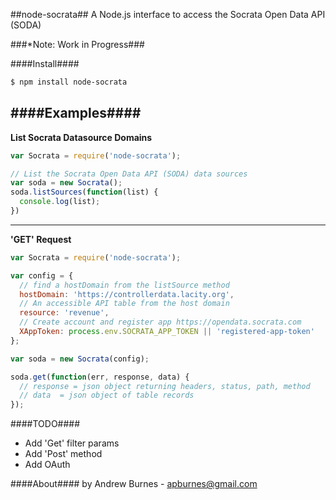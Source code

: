 ##node-socrata##
A Node.js interface to access the Socrata Open Data API (SODA)


###*Note: Work in Progress###

####Install####
```bash
$ npm install node-socrata
```
####Examples####
----
__List Socrata Datasource Domains__
```javascript
var Socrata = require('node-socrata');

// List the Socrata Open Data API (SODA) data sources
var soda = new Socrata();
soda.listSources(function(list) {
  console.log(list);
})
```
----
__'GET' Request__
```javascript
var Socrata = require('node-socrata');

var config = {
  // find a hostDomain from the listSource method
  hostDomain: 'https://controllerdata.lacity.org',
  // An accessible API table from the host domain
  resource: 'revenue',
  // Create account and register app https://opendata.socrata.com
  XAppToken: process.env.SOCRATA_APP_TOKEN || 'registered-app-token'
};

var soda = new Socrata(config);

soda.get(function(err, response, data) {
  // response = json object returning headers, status, path, method
  // data  = json object of table records
});

```

####TODO####
- Add 'Get' filter params
- Add 'Post' method
- Add OAuth

####About####
by Andrew Burnes - apburnes@gmail.com
